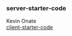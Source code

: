 ### server-starter-code
Kevin Onate </br>
[client-starter-code](https://github.com/k-onate/CSCI39548-final-client)

